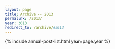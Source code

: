 ```yaml
---
layout: page
title: Archive -- 2013
permalink: /2013/
year: 2013
redirect_to: /archive/#2013
---
```


{% include annual-post-list.html year=page.year %}
